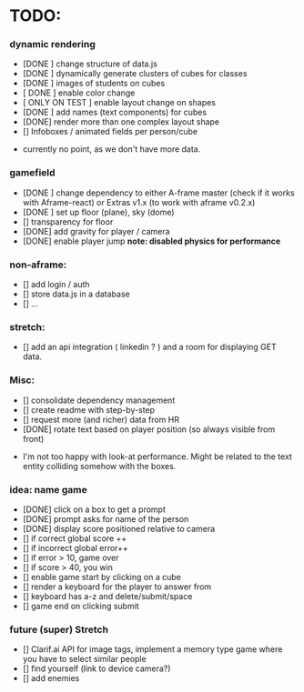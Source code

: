 # TODO:

### dynamic rendering
- [DONE ] change structure of data.js
- [DONE ] dynamically generate clusters of cubes for classes
- [DONE ] images of students on cubes
- [ DONE ] enable color change
- [ ONLY ON TEST ] enable layout change on shapes
- [DONE ] add names (text components) for cubes
- [DONE] render more than one complex layout shape
- [] Infoboxes / animated fields per person/cube
* currently no point, as we don't have more data.

### gamefield
- [DONE ] change dependency to either A-frame master (check if it works with Aframe-react) or Extras v1.x (to work with aframe v0.2.x)
- [DONE ] set up floor (plane), sky (dome)
- [] transparency for floor
- [DONE] add gravity for player / camera
- [DONE] enable player jump
**note: disabled physics for performance**

### non-aframe:
- [] add login / auth
- [] store data.js in a database
- [] ...

### stretch:
- [] add an api integration ( linkedin ? ) and a room for displaying GET data.

### Misc:
- [] consolidate dependency management
- [] create readme with step-by-step
- [] request more (and richer) data from HR
- [DONE] rotate text based on player position (so always visible from front)
* I'm not too happy with look-at performance. Might be related to the text entity colliding somehow with the boxes.

### idea: name game
- [DONE] click on a box to get a prompt
- [DONE] prompt asks for name of the person
- [DONE] display score positioned relative to camera
- [] if correct global score ++
- [] if incorrect global error++
- [] if error > 10, game over
- [] if score > 40, you win
- [] enable game start by clicking on a cube
- [] render a keyboard for the player to answer from
- [] keyboard has a-z and delete/submit/space
- [] game end on clicking submit

### future (super) Stretch
- [] Clarif.ai API for image tags, implement a memory type game where you have to select similar people
- [] find yourself (link to device camera?)
- [] add enemies
